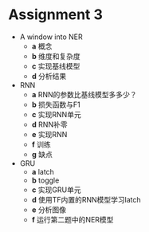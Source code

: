 # Assignment 3
- A window into NER
	- **a** 概念
	- **b** 维度和复杂度
	- **c** 实现基线模型
	- **d** 分析结果
- RNN
	- **a** RNN的参数比基线模型多多少？
	- **b** 损失函数与F1
	- **c** 实现RNN单元
	- **d** RNN补零
	- **e** 实现RNN
	- **f** 训练
	- **g** 缺点
- GRU
	- **a** latch
	- **b** toggle
	- **c** 实现GRU单元
	- **d** 使用TF内置的RNN模型学习latch
	- **e** 分析图像
	- **f** 运行第二题中的NER模型